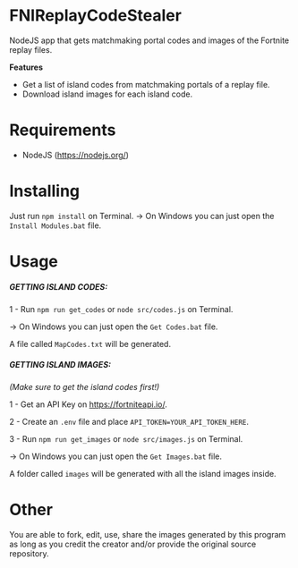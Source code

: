 # FNIReplayCodeStealer
NodeJS app that gets matchmaking portal codes and images of the Fortnite replay files.

**Features**
- Get a list of island codes from matchmaking portals of a replay file.
- Download island images for each island code.

# Requirements
- NodeJS (https://nodejs.org/)

# Installing
Just run `npm install` on Terminal.
-> On Windows you can just open the `Install Modules.bat` file.

# Usage
##### **GETTING ISLAND CODES:**
1 - Run `npm run get_codes` or `node src/codes.js` on Terminal.

-> On Windows you can just open the `Get Codes.bat` file.

A file called `MapCodes.txt` will be generated.

##### **GETTING ISLAND IMAGES:**
*(Make sure to get the island codes first!)*

1 - Get an API Key on https://fortniteapi.io/.

2 - Create an `.env` file and place `API_TOKEN=YOUR_API_TOKEN_HERE`.

3 - Run `npm run get_images` or `node src/images.js` on Terminal.

-> On Windows you can just open the `Get Images.bat` file.

A folder called `images` will be generated with all the island images inside.

# Other
You are able to fork, edit, use, share the images generated by this program as long as you credit the creator and/or provide the original source repository.
